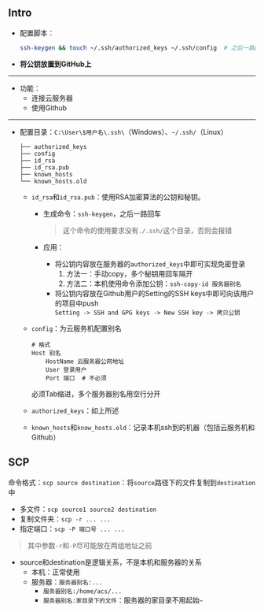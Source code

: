 ## Intro
+ 配置脚本：
	```bash
	ssh-keygen && touch ~/.ssh/authorized_keys ~/.ssh/config  # 之后一路回车+y
	```
+ **将公钥放置到GitHub上**

---

+ 功能：
	+ 连接云服务器
	+ 使用Github

---

+ 配置目录：`C:\User\$用户名\.ssh\`（Windows）、`~/.ssh/`（Linux）
	```
	├── authorized_keys
	├── config
	├── id_rsa
	├── id_rsa.pub
	├── known_hosts
	└── known_hosts.old
	```

	+ `id_rsa`和`id_rsa.pub`：使用RSA加密算法的公钥和秘钥。
		+ 生成命令：`ssh-keygen`，之后一路回车
			>这个命令的使用要求没有`./.ssh/`这个目录，否则会报错

		+ 应用：
			+ 将公钥内容放在服务器的`authorized_keys`中即可实现免密登录
				1. 方法一：手动copy，多个秘钥用回车隔开
				2. 方法二：本机使用命令添加公钥：`ssh-copy-id 服务器别名`
			+ 将公钥内容放在Github用户的Setting的SSH keys中即可向该用户的项目中push  
				`Setting -> SSH and GPG keys -> New SSH key -> 拷贝公钥`
	 + `config`：为云服务机配置别名
		```
		# 格式
		Host 别名
			HostName 云服务器公网地址
			User 登录用户
			Port 端口  # 不必须
		```
		必须Tab缩进，多个服务器别名用空行分开
  
	 + `authorized_keys`：如上所述
	 + `known_hosts`和`know_hosts.old`：记录本机ssh到的机器（包括云服务机和Github）

## SCP
命令格式：`scp source destination`：将`source`路径下的文件复制到`destination`中

+ 多文件：`scp source1 source2 destination`
+ 复制文件夹：`scp -r ... ...`
+ 指定端口：`scp -P 端口号 ... ...`

> 其中参数`-r`和`-P`尽可能放在两组地址之前

+ source和destination是逻辑关系，不是本机和服务器的关系
	+ 本机：正常使用
	+ 服务器：`服务器别名:...`
		+ `服务器别名:/home/acs/...`
		+ `服务器别名:家目录下的文件`：服务器的家目录不用起始`~`